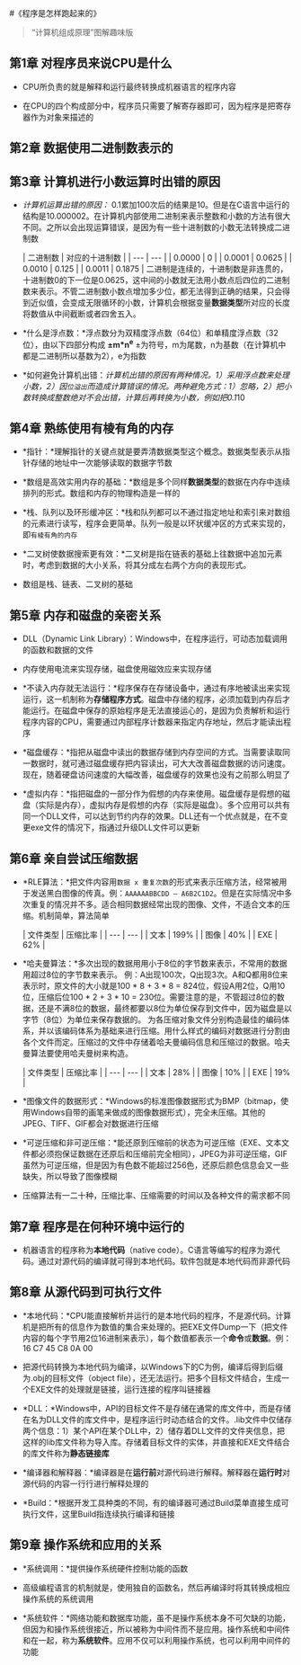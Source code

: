 #《程序是怎样跑起来的》
> “计算机组成原理”图解趣味版

## 第1章 对程序员来说CPU是什么

- CPU所负责的就是解释和运行最终转换成机器语言的程序内容

- 在CPU的四个构成部分中，程序员只需要了解寄存器即可，因为程序是把寄存器作为对象来描述的

## 第2章 数据使用二进制数表示的

## 第3章 计算机进行小数运算时出错的原因

- *计算机运算出错的原因：* 0.1累加100次后的结果是10。但是在C语言中运行的结构是10.000002。在计算机内部使用二进制来表示整数和小数的方法有很大不同。之所以会出现运算错误，是因为有一些十进制数的小数无法转换成二进制数

    |  二进制数  |  对应的十进制数  |
| --- | --- |
|  0.0000  |  0  |
|  0.0001  |  0.0625  |
|  0.0010  |  0.125  |
|   0.0011 |  0.1875  |
    二进制是连续的，十进制数是非连贯的，十进制数0的下一位是0.0625，这中间的小数就无法用小数点后四位的二进制数来表示。不管二进制数小数点增加多少位，都无法得到正确的结果，只会得到近似值，会变成无限循环的小数，计算机会根据变量**数据类型**所对应的长度将数值从中间截断或者四舍五入。

-  *什么是浮点数：*浮点数分为双精度浮点数（64位）和单精度浮点数（32位），由以下四部分构成
    **±m\*n<sup>e</sup>**
    ±为符号，m为尾数，n为基数（在计算机中都是二进制所以基数为2），e为指数

- *如何避免计算机出错：*计算机出错的原因有两种情况。1）采用浮点数来处理小数，2）因`位溢出`而造成计算错误的情况。两种避免方式：1）忽略，2）把小数转换成整数绝对不会出错，计算后再转换为小数，例如把0.1*10

## 第4章 熟练使用有棱有角的内存

- *指针：*理解指针的关键点就是要弄清数据类型这个概念。数据类型表示从指针存储的地址中一次能够读取的数据字节数    

- *数组是高效实用内存的基础：*数组是多个同样**数据类型**的数据在内存中连续排列的形式。数组和内存的物理构造是一样的

- *栈、队列以及环形缓冲区：*栈和队列都可以不通过指定地址和索引来对数组的元素进行读写，程序会更简单。队列一般是以环状缓冲区的方式来实现的，即`有棱有角的内存`

- *二叉树使数据搜索更有效：*二叉树是指在链表的基础上往数据中追加元素时，考虑到数据的大小关系，将其分成左右两个方向的表现形式。

- 数组是栈、链表、二叉树的基础

## 第5章 内存和磁盘的亲密关系

- DLL（Dynamic Link Library）：Windows中，在程序运行，可动态加载调用的函数和数据的文件

- 内存使用电流来实现存储，磁盘使用磁效应来实现存储

- *不读入内存就无法运行：*程序保存在存储设备中，通过有序地被读出来实现运行，这一机制称为**存储程序方式**。磁盘中存储的程序，必须加载到内存后才能运行。在磁盘中保存的原始程序是无法直接运心的，是因为负责解析和运行程序内容的CPU，需要通过内部程序计数器来指定内存地址，然后才能读出程序

- *磁盘缓存：*指把从磁盘中读出的数据存储到内存空间的方式。当需要读取同一数据时，就可通过磁盘缓存把内容读出，可大大改善磁盘数据的访问速度。现在，随着硬盘访问速度的大幅改善，磁盘缓存的效果也没有之前那么明显了

- *虚拟内存：*指把磁盘的一部分作为假想的内存来使用。磁盘缓存是假想的磁盘（实际是内存），虚拟内存是假想的内存（实际是磁盘）。多个应用可以共有同一个DLL文件，可以达到节约内存的效果。DLL还有一个优点就是，在不变更exe文件的情况下，指通过升级DLL文件可以更新

## 第6章 亲自尝试压缩数据

- *RLE算法：*把文件内容用`数据 x 重复次数`的形式来表示压缩方法，经常被用于发送黑白图像的传真。例：`AAAAAABBCDD — A6B2C1D2`。但是在实际情况中多次重复的情况并不多。适合相同数据经常出现的图像、文件，不适合文本的压缩。机制简单，算法简单
    
    |  文件类型  |  压缩比率  |
| --- | --- |
|  文本  |  199%  |
|  图像  |  40%  |
|  EXE  |  62%  |

- *哈夫曼算法：*多次出现的数据用用小于8位的字节数来表示，不常用的数据用超过8位的字节数来表示。 例：A出现100次，Q出现3次。A和Q都用8位来表示时，原文件的大小就是100 * 8 + 3 * 8 = 824位，假设A用2位，Q用10位，压缩后位100 * 2 + 3 * 10 = 230位。需要注意的是，不管超过8位的数据，还是不满8位的数据，最终都要以8位为单位保存到文件中，因为磁盘是以字节（8位）为单位来保存数据的。
    为各压缩对象文件分别构造最佳的编码体系，并以该编码体系为基础来进行压缩。用什么样式的编码对数据进行分割由各个文件而定。压缩过的文件中存储着哈夫曼编码信息和压缩过的数据。哈夫曼算法要使用哈夫曼树来构造。
    
    |  文件类型  |  压缩比率  |
| --- | --- |
|  文本  |  28%  |
|  图像  |  10%  |
|  EXE  |  19%  |

- *图像文件的数据形式：*Windows的标准图像数据形式为BMP（bitmap，使用Windows自带的画笔来做成的图像数据形式），完全未压缩。其他的JPEG、TIFF、GIF都会对数据进行压缩

- *可逆压缩和非可逆压缩：*能还原到压缩前的状态为可逆压缩（EXE、文本文件都必须抱保证数据在还原后和压缩前完全相同），JPEG为非可逆压缩，GIF虽然为可逆压缩，但是因为有色数不能超过256色，还原后颜色信息会又一些缺失，所以导致了图像模糊

- 压缩算法有一二十种，压缩比率、压缩需要的时间以及各种文件的需求都不同

## 第7章 程序是在何种环境中运行的

- 机器语言的程序称为**本地代码**（native code）。C语言等编写的程序为源代码。通过对源代码的编译就可得到本地代码。软件包就是本地代码而非源代码

## 第8章 从源代码到可执行文件

- *本地代码：*CPU能直接解析并运行的是本地代码的程序，不是源代码。计算机是把所有的信息作为数值的集合来处理的。把EXE文件Dump一下（把文件内容的每个字节用2位16进制来表示），每个数值都表示一个**命令**或**数据**。例：16 C7 45 C8 0A 00

- 把源代码转换为本地代码为编译，以Windows下的C为例，编译后得到后缀为.obj的目标文件（object file），还无法运行。把多个目标文件结合，生成一个EXE文件的处理就是链接，运行连接的程序叫链接器

- *DLL：*Windows中，API的目标文件不是存储在通常的库文件中，而是存储在名为DLL文件的库文件中，是程序运行时动态结合的文件。.lib文件中仅储存两个信息：1）某个API在某个DLL中，2）储存着DLL文件的文件夹信息，把这样的lib库文件称为导入库。存储着目标文件的实体，并直接和EXE文件结合的库文件称为**静态链接库**

- *编译器和解释器：*编译器是在**运行前**对源代码进行解释。解释器在**运行时**对源代码的内容一行行进行解释处理的

- *Build：*根据开发工具种类的不同，有的编译器可通过Build菜单直接生成可执行文件，这里Build指连续执行编译和链接

## 第9章 操作系统和应用的关系

- *系统调用：*提供操作系统硬件控制功能的函数

- 高级编程语言的机制就是，使用独自的函数名，然后再编译时将其转换成相应操作系统的系统调用

- *系统软件：*网络功能和数据库功能，虽不是操作系统本身不可欠缺的功能，但因为和操作系统很接近，所以被称为中间件而不是应用。操作系统和中间件和在一起，称为**系统软件**。应用不仅可以利用操作系统，也可以利用中间件的功能

